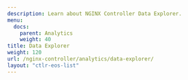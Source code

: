 ```yaml
---
description: Learn about NGINX Controller Data Explorer.
menu:
  docs:
    parent: Analytics
    weight: 40
title: Data Explorer
weight: 120
url: /nginx-controller/analytics/data-explorer/
layout: "ctlr-eos-list"
---
```

